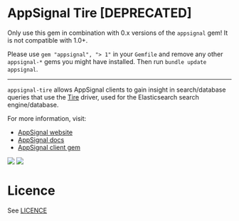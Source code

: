 AppSignal Tire [DEPRECATED]
==============

Only use this gem in combination with 0.x versions of the `appsignal` gem! It is not compatible with 1.0+.

Please use `gem "appsignal", "> 1"` in your `Gemfile` and remove any other `appsignal-*` gems you might have installed. Then run `bundle update appsignal`.

---

`appsignal-tire` allows AppSignal clients to gain insight in search/database
queries that use the [Tire](https://github.com/karmi/tire) driver,
used for the Elasticsearch search engine/database.

For more information, visit:

* [AppSignal website](http://appsignal.com)
* [AppSignal docs](http://docs.appsignal.com/tweaks-in-your-code/integration-gems.html)
* [AppSignal client gem](https://github.com/appsignal/appsignal)

[<img src="https://travis-ci.org/appsignal/appsignal-tire.png?branch=master"/>](http://travis-ci.org/appsignal/appsignal-tire)
[<img src="https://codeclimate.com/github/appsignal/appsignal-tire.png"/>](https://codeclimate.com/github/appsignal/appsignal-tire/)

Licence
=======

See [LICENCE](https://github.com/appsignal/appsignal-tire/blob/master/LICENSE)
